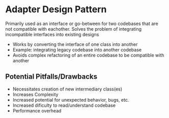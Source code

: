 # Adapter Design Pattern

Primarily used as an interface or go-between for two codebases that are not compatible with eachother.
Solves the problem of integrating incompatible interfaces into existing designs

- Works by converting the interface of one class into another
- Example: integrating legacy codebase into another codebase
- Avoids complex refactoring of an entire codebase to be compatible with another

## Potential Pitfalls/Drawbacks

- Necessitates creation of new intermediary class(es)
- Increases Complexity
- Increased potential for unexpected behavior, bugs, etc.
- Increased dificulty to read/understand codebase
- Performance overhead
